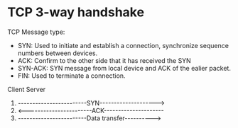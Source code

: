 # TCP 3-way handshake

TCP Message type:
- SYN: Used to initiate and establish a connection, synchronize sequence numbers between devices.
- ACK: Confirm to the other side that it has received the SYN
- SYN-ACK: SYN message from local device and ACK of the ealier packet.
- FIN: Used to terminate a connection.

Client                                              Server
1. ------------------------SYN-------------------->
2. <-----------------------ACK---------------------
3. ------------------------Data transfer---------->
